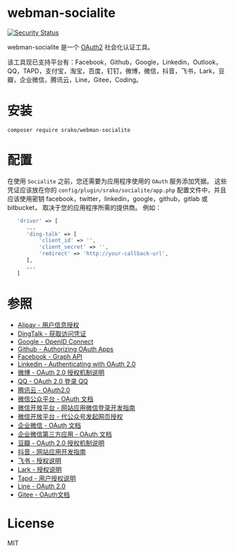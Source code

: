 # webman-socialite

[![Security Status](https://www.murphysec.com/platform3/v31/badge/1680891986389524480.svg)](https://www.murphysec.com/console/report/1680891985768767488/1680891986389524480)

webman-socialite 是一个 [OAuth2](https://oauth.net/2/) 社会化认证工具。


该工具现已支持平台有：Facebook，Github，Google，Linkedin，Outlook，QQ，TAPD，支付宝，淘宝，百度，钉钉，微博，微信，抖音，飞书，Lark，豆瓣，企业微信，腾讯云，Line，Gitee，Coding。



# 安装

```
composer require srako/webman-socialite
```
# 配置
在使用 `Socialite` 之前，您还需要为应用程序使用的 `OAuth` 服务添加凭据。 这些凭证应该放在你的 `config/plugin/srako/socialite/app.php` 配置文件中，并且应该使用密钥 facebook，twitter，linkedin，google，github，gitlab 或 bitbucket， 取决于您的应用程序所需的提供商。 例如：

```php
   'driver' => [
      ...
      'ding-talk' => [
          'client_id' => '',
          'client_secret' => '',
          'redirect' => 'http://your-callback-url',
      ],
      ...
   ]
```

# 参照

- [Alipay - 用户信息授权](https://opendocs.alipay.com/open/289/105656)
- [DingTalk - 获取访问凭证](https://open.dingtalk.com/document/isvapp/obtain-identity-credentials)
- [Google - OpenID Connect](https://developers.google.com/identity/protocols/OpenIDConnect)
- [Github - Authorizing OAuth Apps](https://developer.github.com/apps/building-oauth-apps/authorizing-oauth-apps/)
- [Facebook - Graph API](https://developers.facebook.com/docs/graph-api)
- [Linkedin - Authenticating with OAuth 2.0](https://developer.linkedin.com/docs/oauth2)
- [微博 - OAuth 2.0 授权机制说明](http://open.weibo.com/wiki/%E6%8E%88%E6%9D%83%E6%9C%BA%E5%88%B6%E8%AF%B4%E6%98%8E)
- [QQ - OAuth 2.0 登录 QQ](http://wiki.connect.qq.com/oauth2-0%E7%AE%80%E4%BB%8B)
- [腾讯云 - OAuth2.0](https://cloud.tencent.com/document/product/306/37730#.E6.8E.A5.E5.85.A5.E8.85.BE.E8.AE.AF.E4.BA.91-oauth)
- [微信公众平台 - OAuth 文档](http://mp.weixin.qq.com/wiki/9/01f711493b5a02f24b04365ac5d8fd95.html)
- [微信开放平台 - 网站应用微信登录开发指南](https://open.weixin.qq.com/cgi-bin/showdocument?action=dir_list&t=resource/res_list&verify=1&id=open1419316505&token=&lang=zh_CN)
- [微信开放平台 - 代公众号发起网页授权](https://open.weixin.qq.com/cgi-bin/showdocument?action=dir_list&t=resource/res_list&verify=1&id=open1419318590&token=&lang=zh_CN)
- [企业微信 - OAuth 文档](https://open.work.weixin.qq.com/api/doc/90000/90135/91020)
- [企业微信第三方应用 - OAuth 文档](https://open.work.weixin.qq.com/api/doc/90001/90143/91118)
- [豆瓣 - OAuth 2.0 授权机制说明](http://developers.douban.com/wiki/?title=oauth2)
- [抖音 - 网站应用开发指南](http://open.douyin.com/platform/doc)
- [飞书 - 授权说明](https://open.feishu.cn/document/ukTMukTMukTM/uMTNz4yM1MjLzUzM)
- [Lark - 授权说明](https://open.larksuite.com/document/ukTMukTMukTM/uMTNz4yM1MjLzUzM)
- [Tapd - 用户授权说明](https://www.tapd.cn/help/show#1120003271001000093)
- [Line - OAuth 2.0](https://developers.line.biz/en/docs/line-login/integrate-line-login/)
- [Gitee - OAuth文档](https://gitee.com/api/v5/oauth_doc#/)


# License

MIT
